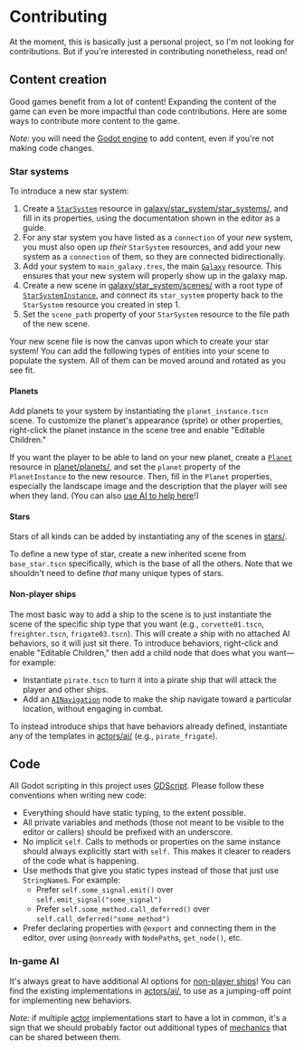 # Contributing

At the moment, this is basically just a personal project, so I'm not looking for contributions. But if you're interested in contributing nonetheless, read on!

## Content creation

Good games benefit from a lot of content! Expanding the content of the game can even be more impactful than code contributions. Here are some ways to contribute more content to the game.

_Note:_ you will need the [Godot engine](https://godotengine.org) to add content, even if you're not making code changes.

### Star systems

To introduce a new star system:

1. Create a [`StarSystem`](galaxy/star_system/star_system.gd) resource in [galaxy/star_system/star_systems/](galaxy/star_system/star_systems/), and fill in its properties, using the documentation shown in the editor as a guide.
2. For any star system you have listed as a `connection` of your _new_ system, you must also open up _their_ `StarSystem` resources, and add your new system as a `connection` of them, so they are connected bidirectionally.
3. Add your system to `main_galaxy.tres`, the main [`Galaxy`](galaxy/galaxy.gd) resource. This ensures that your new system will properly show up in the galaxy map.
4. Create a new scene in [galaxy/star_system/scenes/](galaxy/star_system/scenes/) with a root type of [`StarSystemInstance`](galaxy/star_system/star_system_instance.gd), and connect its `star_system` property back to the `StarSystem` resource you created in step 1.
5. Set the `scene_path` property of your `StarSystem` resource to the file path of the new scene.

Your new scene file is now the canvas upon which to create your star system! You can add the following types of entities into your scene to populate the system. All of them can be moved around and rotated as you see fit.

#### Planets

Add planets to your system by instantiating the `planet_instance.tscn` scene. To customize the planet's appearance (sprite) or other properties, right-click the planet instance in the scene tree and enable "Editable Children."

If you want the player to be able to land on your new planet, create a [`Planet`](planet/planet.gd) resource in [planet/planets/](planet/planets/), and set the `planet` property of the `PlanetInstance` to the new resource. Then, fill in the `Planet` properties, especially the landscape image and the description that the player will see when they land. (You can also [use AI to help here](./README.md#use-of-ai)!)

#### Stars

Stars of all kinds can be added by instantiating any of the scenes in [stars/](stars/).

To define a new type of star, create a new inherited scene from `base_star.tscn` specifically, which is the base of all the others. Note that we shouldn't need to define _that_ many unique types of stars. 

#### Non-player ships

The most basic way to add a ship to the scene is to just instantiate the scene of the specific ship type that you want (e.g., `corvette01.tscn`, `freighter.tscn`, `frigate03.tscn`). This will create a ship with no attached AI behaviors, so it will just sit there. To introduce behaviors, right-click and enable "Editable Children," then add a child node that does what you want—for example:
* Instantiate `pirate.tscn` to turn it into a pirate ship that will attack the player and other ships.
* Add an [`AINavigation`](actors/ai/ai_navigation.gd) node to make the ship navigate toward a particular location, without engaging in combat.

To instead introduce ships that have behaviors already defined, instantiate any of the templates in [actors/ai/](actors/ai/) (e.g., `pirate_frigate`).

## Code

All Godot scripting in this project uses [GDScript](https://docs.godotengine.org/en/stable/tutorials/scripting/gdscript/index.html). Please follow these conventions when writing new code:
* Everything should have static typing, to the extent possible.
* All private variables and methods (those not meant to be visible to the editor or callers) should be prefixed with an underscore.
* No implicit `self`. Calls to methods or properties on the same instance should always explicitly start with `self.` This makes it clearer to readers of the code what is happening.
* Use methods that give you static types instead of those that just use `StringName`s. For example:
    * Prefer `self.some_signal.emit()` over `self.emit_signal("some_signal")`
    * Prefer `self.some_method.call_deferred()` over `self.call_deferred("some_method")`
* Prefer declaring properties with `@export` and connecting them in the editor, over using `@onready` with `NodePath`s, `get_node()`, etc.

### In-game AI

It's always great to have additional AI options for [non-player ships](#non-player-ships)! You can find the existing implementations in [actors/ai/](actors/ai/), to use as a jumping-off point for implementing new behaviors.

_Note:_ if multiple [actor](actors/) implementations start to have a lot in common, it's a sign that we should probably factor out additional types of [mechanics](mechanics/) that can be shared between them.
